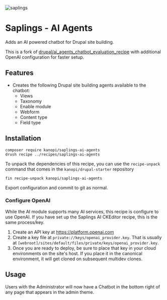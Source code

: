 ![saplings](https://github.com/kanopi/saplings/assets/5177009/a6377e32-deb2-49d8-873a-f3dd5a36fa7c)

# Saplings - AI Agents

Adds an AI powered chatbot for Drupal site building.

This is a fork of [drupal/ai_agents_chatbot_evaluation_recipe](https://www.drupal.org/project/ai_agents_chatbot_evaluation_recipe)
with additional OpenAI configuration for faster setup.

## Features
- Creates the following Drupal site building agents available to the chatbot:
  - Views
  - Taxonomy
  - Enable module
  - Webform
  - Content type
  - Field type

## Installation

```
composer require kanopi/saplings-ai-agents
drush recipe ../recipes/saplings-ai-agents
```

To unpack the dependencies of this recipe, you can use the `recipe-unpack` 
command that comes in the `kanopi/drupal-starter` repository

```
fin recipe-unpack kanopi/saplings-ai-agents
```

Export configuration and commit to git as normal.


### Configure OpenAI

While the AI module supports many AI services, this recipe is configure to use
OpenAI. If you have set up the Saplings AI CKEditor recipe, this is the same
process/key.

1. Create an API key at https://platform.openai.com
2. Create a key file at `private://keys/openai_provider.key`. That is usually at
   `[webroot]/sites/default/files/private/keys/openai_provider.key`.
3. Once you are ready to deploy, be sure to place that key in your cloud
environments on the site's host. If you place it in the canonical environment,
it will get cloned on subsequent multidev clones.


## Usage

Users with the Administrator will now have a Chatbot in the bottom right of any
page that appears in the admin theme.
